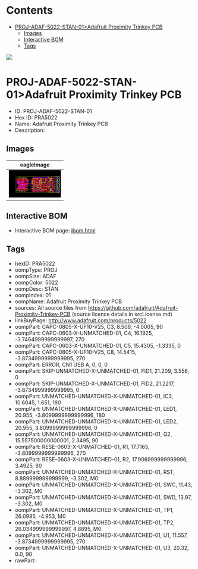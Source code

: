 



Contents
========

* [PROJ-ADAF-5022-STAN-01>Adafruit Proximity Trinkey PCB](#proj-adaf-5022-stan-01adafruit-proximity-trinkey-pcb)
	* [Images](#images)
	* [Interactive BOM](#interactive-bom)
	* [Tags](#tags)
  
![][im]
# PROJ-ADAF-5022-STAN-01>Adafruit Proximity Trinkey PCB

- ID: PROJ-ADAF-5022-STAN-01
- Hex ID: PRA5022
- Name: Adafruit Proximity Trinkey PCB
- Description: 

## Images
  
  

|eagleImage|
| :---: |
|[![eagleImage](eagleImage_140.png)](eagleImage_600.png)|

## Interactive BOM

- Interactive BOM page: [ibom.html](kicad/bom/ibom.html)

## Tags

- hexID: PRA5022
- oompType: PROJ
- oompSize: ADAF
- oompColor: 5022
- oompDesc: STAN
- oompIndex: 01
- oompName: Adafruit Proximity Trinkey PCB
- sources: All source files from https://github.com/adafruit/Adafruit-Proximity-Trinkey-PCB (source licence details in srcLicense.md)
- linkBuyPage: http://www.adafruit.com/products/5022
- oompPart: CAPC-0805-X-UF10-V25, C3, 8.509, -4.0005, 90
- oompPart: CAPC-0603-X-UNMATCHED-01, C4, 16.1925, -3.7464999999999997, 270
- oompPart: CAPC-0603-X-UNMATCHED-01, C5, 15.4305, -1.3335, 0
- oompPart: CAPC-0805-X-UF10-V25, C8, 14.5415, -3.8734999999999995, 270
- oompPart: ERROR, CN1 USB A, 0, 0, 0
- oompPart: SKIP-UNMATCHED-X-UNMATCHED-01, FID1, 21.209, 3.556, 0
- oompPart: SKIP-UNMATCHED-X-UNMATCHED-01, FID2, 21.2217, -3.8734999999999995, 0
- oompPart: UNMATCHED-UNMATCHED-X-UNMATCHED-01, IC3, 10.6045, 1.651, 180
- oompPart: UNMATCHED-UNMATCHED-X-UNMATCHED-01, LED1, 20.955, -3.8099999999999996, 180
- oompPart: UNMATCHED-UNMATCHED-X-UNMATCHED-01, LED2, 20.955, 3.8099999999999996, 0
- oompPart: UNMATCHED-UNMATCHED-X-UNMATCHED-01, Q2, 15.557500000000001, 2.3495, 90
- oompPart: RESE-0603-X-UNMATCHED-01, R1, 17.7165, -3.8099999999999996, 270
- oompPart: RESE-0603-X-UNMATCHED-01, R2, 17.906999999999996, 3.4925, 90
- oompPart: UNMATCHED-UNMATCHED-X-UNMATCHED-01, RST, 8.889999999999999, -3.302, M0
- oompPart: UNMATCHED-UNMATCHED-X-UNMATCHED-01, SWC, 11.43, -3.302, M0
- oompPart: UNMATCHED-UNMATCHED-X-UNMATCHED-01, SWD, 13.97, -3.302, M0
- oompPart: UNMATCHED-UNMATCHED-X-UNMATCHED-01, TP1, 26.0985, -4.953, M0
- oompPart: UNMATCHED-UNMATCHED-X-UNMATCHED-01, TP2, 26.034999999999997, 4.8895, M0
- oompPart: UNMATCHED-UNMATCHED-X-UNMATCHED-01, U1, 11.557, -3.8734999999999995, 270
- oompPart: UNMATCHED-UNMATCHED-X-UNMATCHED-01, U3, 20.32, 0.0, 90
- rawPart: 



[im]: eagleImage_450.png
